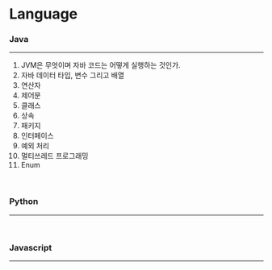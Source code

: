 # Language


### Java
---
1) JVM은 무엇이며 자바 코드는 어떻게 실행하는 것인가.
2) 자바 데이터 타입, 변수 그리고 배열
3) 연산자
4) 제어문
5) 클래스
6) 상속
7) 패키지
8) 인터페이스
9) 예외 처리
10) 멀티쓰레드 프로그래밍
11) Enum
<br>

### Python
---
<br>

### Javascript
---
